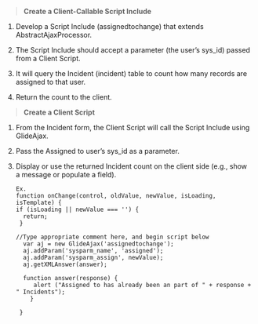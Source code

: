 >**Create a Client-Callable Script Include**

1. Develop a Script Include (assignedtochange) that extends AbstractAjaxProcessor.

2. The Script Include should accept a parameter (the user’s sys_id) passed from a Client Script.

3. It will query the Incident (incident) table to count how many records are assigned to that user.

4. Return the count to the client.

>**Create a Client Script**

1. From the Incident form, the Client Script will call the Script Include using GlideAjax.

2. Pass the Assigned to user’s sys_id as a parameter.

3. Display or use the returned Incident count on the client side (e.g., show a message or populate a field).

       Ex.
       function onChange(control, oldValue, newValue, isLoading, isTemplate) {
       if (isLoading || newValue === '') {
         return;
        }

       //Type appropriate comment here, and begin script below
         var aj = new GlideAjax('assignedtochange');
         aj.addParam('sysparm_name', 'assigned');
         aj.addParam('sysparm_assign', newValue);
         aj.getXMLAnswer(answer);

         function answer(response) {
        	alert ("Assigned to has already been an part of " + response + " Incidents");
           }
   
        }

